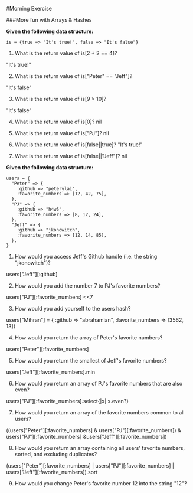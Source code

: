 #Morning Exercise

###More fun with Arrays & Hashes

**Given the following data structure:**

`is = {true => "It's true!", false => "It's false"}`

1. What is the return value of is[2 + 2 == 4]?

"It's true!"


2. What is the return value of is["Peter" == "Jeff"]?

"It's false"

3. What is the return value of is[9 > 10]?

"It's false"

4. What is the return value of is[0]?
nil

5. What is the return value of is["PJ"]?
nil

6. What is the return value of is[false||true]?
"It's true!"

6. What is the return value of is[false||"Jeff"]?
nil

**Given the following data structure:**

    users = {
      "Peter" => {
        :github => "peterylai",
        :favorite_numbers => [12, 42, 75],
      },
      "PJ" => {
        :github => "h4w5",
        :favorite_numbers => [8, 12, 24],
      },
      "Jeff" => {
        :github => "jkonowitch",
        :favorite_numbers => [12, 14, 85],
      },
    }

1. How would you access Jeff's Github handle (i.e. the string "jkonowitch")?

users["Jeff"][:github]

2. How would you add the number 7 to PJ's favorite numbers?

users["PJ"][:favorite_numbers] <<7

3. How would you add yourself to the users hash?

users["Mihran"] = { :github => "abrahamian", :favorite_numbers => [3562, 13]}  

4. How would you return the array of Peter's favorite numbers?

users["Peter"][:favorite_numbers]

5. How would you return the smallest of Jeff's favorite numbers?

users["Jeff"][:favorite_numbers].min

6. How would you return an array of PJ's favorite numbers that are also even?

users["PJ"][:favorite_numbers].select{|x| x.even?}


7. How would you return an array of the favorite numbers common to all users?

((users["Peter"][:favorite_numbers] & users["PJ"][:favorite_numbers]) & users["PJ"][:favorite_numbers] &users["Jeff"][:favorite_numbers])

8. How would you return an array containing all users' favorite numbers, sorted, and excluding duplicates?

(users["Peter"][:favorite_numbers] | users["PJ"][:favorite_numbers] | users["Jeff"][:favorite_numbers]).sort

9. How would you change Peter's favorite number 12 into the string "12"?